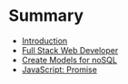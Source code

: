 # Summary

* [Introduction](README.md)
* [Full Stack Web Developer](full-stack-web-developer.md)
* [Create Models for noSQL](create-models-for-nosql.md)
* [JavaScript: Promise](javascriptpromise.md)

